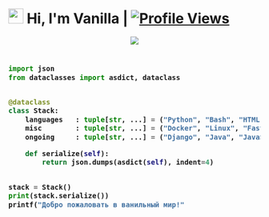 # <img src="https://raw.githubusercontent.com/MartinHeinz/MartinHeinz/master/wave.gif" width="30px"> Hi, I'm Vanilla | [![Profile Views](https://gpvc.arturio.dev/plasticsummer)](https://github.com/plasticsummer)

<p align="center">
  <a href="https://t.me/plasticsummer"><img src="https://www.icegif.com/wp-content/uploads/icegif-2013.gif"></a>
    
</p>

<h3>
    
```python
​
import json
from dataclasses import asdict, dataclass


@dataclass
class Stack:
    languages   : tuple[str, ...] = ("Python", "Bash", "HTML", "CSS")
    misc        : tuple[str, ...] = ("Docker", "Linux", "FastAPI")
    ongoing     : tuple[str, ...] = ("Django", "Java", "JavaScript")

    def serialize(self):
        return json.dumps(asdict(self), indent=4)


stack = Stack()
print(stack.serialize())
printf("Добро пожаловать в ванильный мир!"
​

```
</h3>
